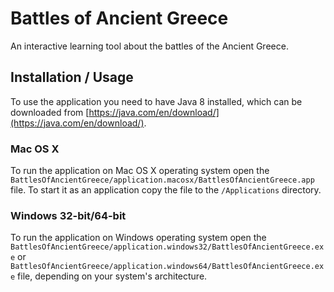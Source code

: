 # Battles of Ancient Greece
An interactive learning tool about the battles of the Ancient Greece.

## Installation / Usage
To use the application you need to have Java 8 installed, which can be downloaded from [https://java.com/en/download/](https://java.com/en/download/).

### Mac OS X
To run the application on Mac OS X operating system open the `BattlesOfAncientGreece/application.macosx/BattlesOfAncientGreece.app` file. To start it as an application copy the file to the `/Applications` directory.

### Windows 32-bit/64-bit
To run the application on Windows operating system open the `BattlesOfAncientGreece/application.windows32/BattlesOfAncientGreece.exe` or `BattlesOfAncientGreece/application.windows64/BattlesOfAncientGreece.exe` file, depending on your system's architecture.
